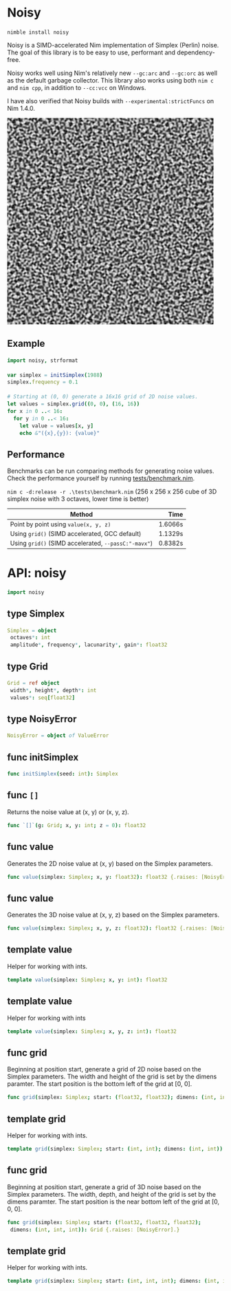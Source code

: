 # Noisy

`nimble install noisy`

Noisy is a SIMD-accelerated Nim implementation of Simplex (Perlin) noise. The goal of this library is to be easy to use, performant and dependency-free.

Noisy works well using Nim's relatively new `--gc:arc` and `--gc:orc` as well as the default garbage collector. This library also works using both `nim c` and `nim cpp`, in addition to `--cc:vcc` on Windows.

I have also verified that Noisy builds with `--experimental:strictFuncs` on Nim 1.4.0.

![2D Simplex Noise](examples/noise.png)

## Example

```nim
import noisy, strformat

var simplex = initSimplex(1988)
simplex.frequency = 0.1

# Starting at (0, 0) generate a 16x16 grid of 2D noise values.
let values = simplex.grid((0, 0), (16, 16))
for x in 0 ..< 16:
  for y in 0 ..< 16:
    let value = values[x, y]
    echo &"({x},{y}): {value}"
```

## Performance

Benchmarks can be run comparing methods for generating noise values. Check the performance yourself by running [tests/benchmark.nim](https://github.com/guzba/noisy/blob/master/tests/benchmark.nim).

`nim c -d:release -r .\tests\benchmark.nim` (256 x 256 x 256 cube of 3D simplex noise with 3 octaves, lower time is better)

Method | Time
--- | ---:
Point by point using `value(x, y, z)` | 1.6066s
Using `grid()` (SIMD accelerated, GCC default) | 1.1329s
Using `grid()` (SIMD accelerated, `--passC:"-mavx"`) | 0.8382s

# API: noisy

```nim
import noisy
```

## **type** Simplex


```nim
Simplex = object
 octaves*: int
 amplitude*, frequency*, lacunarity*, gain*: float32
```

## **type** Grid


```nim
Grid = ref object
 width*, height*, depth*: int
 values*: seq[float32]
```

## **type** NoisyError


```nim
NoisyError = object of ValueError
```

## **func** initSimplex


```nim
func initSimplex(seed: int): Simplex
```

## **func** `[]`

Returns the noise value at (x, y) or (x, y, z).

```nim
func `[]`(g: Grid; x, y: int; z = 0): float32
```

## **func** value

Generates the 2D noise value at (x, y) based on the Simplex parameters.

```nim
func value(simplex: Simplex; x, y: float32): float32 {.raises: [NoisyError], tags: [].}
```

## **func** value

Generates the 3D noise value at (x, y, z) based on the Simplex parameters.

```nim
func value(simplex: Simplex; x, y, z: float32): float32 {.raises: [NoisyError], tags: [].}
```

## **template** value

Helper for working with ints.

```nim
template value(simplex: Simplex; x, y: int): float32
```

## **template** value

Helper for working with ints

```nim
template value(simplex: Simplex; x, y, z: int): float32
```

## **func** grid

Beginning at position start, generate a grid of 2D noise based on the Simplex parameters. The width and height of the grid is set by the dimens paramter. The start position is the bottom left of the grid at [0, 0].

```nim
func grid(simplex: Simplex; start: (float32, float32); dimens: (int, int)): Grid {.raises: [NoisyError].}
```

## **template** grid

Helper for working with ints.

```nim
template grid(simplex: Simplex; start: (int, int); dimens: (int, int)): Grid
```

## **func** grid

Beginning at position start, generate a grid of 3D noise based on the Simplex parameters. The width, depth, and height of the grid is set by the dimens paramter. The start position is the near bottom left of the grid at [0, 0, 0].

```nim
func grid(simplex: Simplex; start: (float32, float32, float32);
 dimens: (int, int, int)): Grid {.raises: [NoisyError].}
```

## **template** grid

Helper for working with ints.

```nim
template grid(simplex: Simplex; start: (int, int, int); dimens: (int, int, int)): Grid
```
